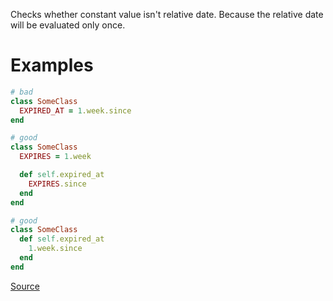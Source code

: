 
Checks whether constant value isn't relative date.
Because the relative date will be evaluated only once.

# Examples

```ruby
# bad
class SomeClass
  EXPIRED_AT = 1.week.since
end

# good
class SomeClass
  EXPIRES = 1.week

  def self.expired_at
    EXPIRES.since
  end
end

# good
class SomeClass
  def self.expired_at
    1.week.since
  end
end
```

[Source](http://www.rubydoc.info/gems/rubocop/RuboCop/Cop/Rails/RelativeDateConstant)